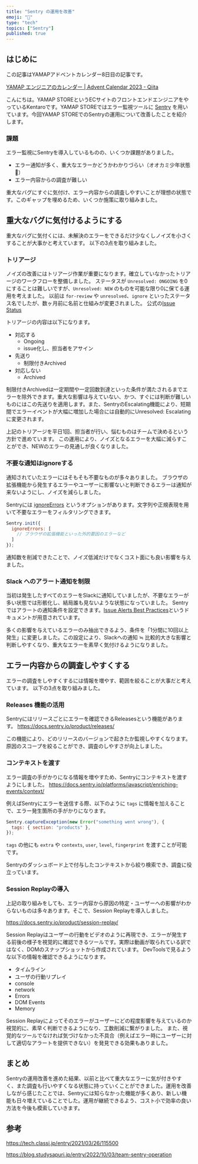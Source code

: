 ```yaml
---
title: "Sentry の運用を改善"
emoji: "🐺"
type: "tech"
topics: ["Sentry"]
published: true
---
```

## はじめに

この記事はYAMAPアドベントカレンダー8日目の記事です。

[YAMAP エンジニアのカレンダー | Advent Calendar 2023 - Qiita](https://qiita.com/advent-calendar/2023/yamap-engineers)

こんにちは。YAMAP STOREというECサイトのフロントエンドエンジニアをやっているKentaroです。YAMAP STOREではエラー監視ツールに [Sentry](https://sentry.io/welcome/) を用いています。今回YAMAP STOREでのSentryの運用について改善したことを紹介します。

### 課題

エラー監視にSentryを導入しているものの、いくつか課題がありました。

- エラー通知が多く、重大なエラーかどうかわかりづらい（オオカミ少年状態 🐺）
- エラー内容からの調査が難しい

重大なバグにすぐに気付け、エラー内容からの調査しやすいことが理想の状態です。このギャップを埋めるため、いくつか施策に取り組みました。

## 重大なバグに気付けるようにする
重大なバグに気付くには、未解決のエラーをできるだけ少なくしノイズを小さくすることが大事かと考えています。
以下の3点を取り組みました。

### トリアージ
ノイズの改善にはトリアージ作業が重要になります。確立していなかったトリアージのワークフローを整備しました。
ステータスが `Unresolved: ONGOING` を0にすることは難しいですが、`Unresolved: NEW` のものを可能な限り0に保てる運用を考えました。
以前は `for-review` や `unresolved`、`ignore` といったステータス名でしたが、数ヶ月前に名前と仕組みが変更されました。
公式の[Issue Status](https://docs.sentry.io/product/issues/states-triage/)

トリアージの内容は以下になります。
- 対応する
  - Ongoing
  - issue化し、担当者をアサイン
- 先送り
  - 制限付きArchived
- 対応しない
  - Archived

制限付きArchivedは一定期間や一定回数到達といった条件が満たされるまでエラーを除外できます。重大な影響は与えていない、かつ、すぐには判断が難しいものにはこの先送りを適用します。また、SentryのEscalating機能により、短期間でエラーイベントが大幅に増加した場合には自動的にUnresolved: Escalatingに変更されます。

上記のトリアージを平日1回、担当者が行い、悩むものはチームで決めるという方針で進めています。
この運用により、ノイズとなるエラーを大幅に減らすことができ、NEWのエラーの見通しが良くなりました。

### 不要な通知はignoreする
通知されていたエラーにはそもそも不要なものが多々ありました。
ブラウザの拡張機能から発生するエラーやユーザーに影響ないと判断できるエラーは通知が来ないようにし、ノイズを減らしました。

Sentryには [ignoreErrors](https://docs.sentry.io/platforms/javascript/configuration/filtering/#decluttering-sentry) というオプションがあります。文字列や正規表現を用いて不要なエラーをフィルタリングできます。

```jsx
Sentry.init({
  ignoreErrors: [
    // ブラウザの拡張機能といった外的要因のエラーなど
  ]
});
```

通知数を削減できたことで、ノイズ低減だけでなくコスト面にも良い影響を与えました。

### Slack へのアラート通知を制限
当初は発生したすべてのエラーをSlackに通知していましたが、不要なエラーが多い状態では形骸化し、結局誰も見ないような状態になっていました。
Sentryではアラートの通知条件を設定できます。[Issue Alerts Best Practices](https://docs.sentry.io/product/alerts/best-practices/)というドキュメントが用意されています。

多くの影響を与えているエラーのみ抽出できるよう、条件を「1分間に10回以上発生」に変更しました。この設定により、Slackへの通知 ≒ 比較的大きな影響と判断しやすくなり、重大なエラーを素早く気付けるようになりました。

## エラー内容からの調査しやすくする
エラーの調査をしやすくするには情報を増やす、範囲を絞ることが大事だと考えています。
以下の3点を取り組みました。

### Releases 機能の活用

Sentryにはリリースごとにエラーを確認できるReleasesという機能があります。
https://docs.sentry.io/product/releases/

この機能により、どのリリースのバージョンで起きたか監視しやすくなります。原因のスコープを絞ることができ、調査のしやすさが向上しました。

### コンテキストを渡す
エラー調査の手がかりになる情報を増やすため、Sentryにコンテキストを渡すようにしました。
https://docs.sentry.io/platforms/javascript/enriching-events/context/

例えばSentryにエラーを送信する際、以下のように `tags` に情報を加えることで、エラー発生箇所の手がかりになります。

```jsx
Sentry.captureException(new Error("something went wrong"), {
  tags: { section: "products" },
});
```

`tags` の他にも `extra` や `contexts`, `user`, `level`, `fingerprint` を渡すことが可能です。

Sentryのダッシュボード上で付与したコンテキストから絞り検索でき、調査に役立っています。

### Session Replayの導入
上記の取り組みをしても、エラー内容から原因の特定・ユーザーへの影響がわからないものは多々あります。そこで、Session Replayを導入しました。

https://docs.sentry.io/product/session-replay/

Session Replayはユーザーの行動をビデオのように再現でき、エラーが発生する前後の様子を視覚的に確認できるツールです。実際は動画が取られている訳ではなく、DOMのスナップショットから作成されています。
DevToolsで見るような以下の情報を確認できるようになります。

- タイムライン
- ユーザの行動リプレイ
- console
- network
- Errors
- DOM Events
- Memory

Session Replayによってそのエラーがユーザーにどの程度影響を与えているのか視覚的に、素早く判断できるようになり、工数削減に繋がりました。
また、視覚的なツールでなければ気づけなかった不具合（例えばエラー時にユーザーに対して適切なアラートを提供できない）を発見できる効果もありました。

## まとめ
Sentryの運用改善を進めた結果、以前と比べて重大なエラーに気が付きやすく、また調査も行いやすくなる状態に持っていくことができました。運用を改善しながら感じたことでは、Sentryには知らなかった機能が多くあり、新しい機能も日々増えていることでした。運用が継続できるよう、コスト小で効率の良い方法を今後も模索していきます。

## 参考
https://tech.classi.jp/entry/2021/03/26/115500

https://blog.studysapuri.jp/entry/2022/10/03/team-sentry-operation
